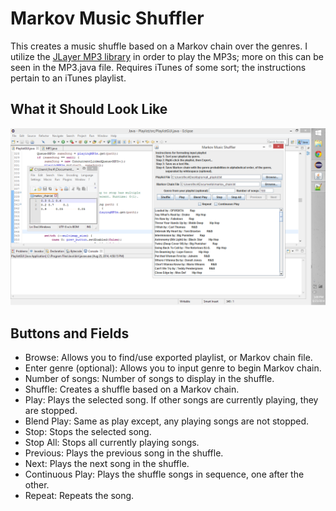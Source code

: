 # Markov Music Shuffler

This creates a music shuffle based on a Markov chain over the genres.
I utilize the
<a href="http://www.javazoom.net/javalayer/sources.html">JLayer MP3 library</a>
in order to play the MP3s; more on this can be seen in the MP3.java file.
Requires iTunes of some sort; the instructions pertain to an iTunes playlist.

## What it Should Look Like

<img src="playlist_screencap.png" alt="Example Invocation" />

## Buttons and Fields

* Browse: Allows you to find/use exported playlist, or Markov chain file.
* Enter genre (optional): Allows you to input genre to begin Markov chain.
* Number of songs: Number of songs to display in the shuffle.
* Shuffle: Creates a shuffle based on a Markov chain.
* Play: Plays the selected song. If other songs are currently playing, they are stopped.
* Blend Play: Same as play except, any playing songs are not stopped.
* Stop: Stops the selected song.
* Stop All: Stops all currently playing songs.
* Previous: Plays the previous song in the shuffle.
* Next: Plays the next song in the shuffle.
* Continuous Play: Plays the shuffle songs in sequence, one after the other.
* Repeat: Repeats the song.
